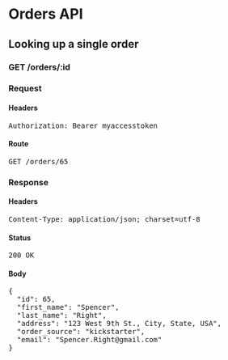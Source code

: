 # Orders API

## Looking up a single order

### GET /orders/:id
### Request

#### Headers

<pre>Authorization: Bearer myaccesstoken</pre>

#### Route

<pre>GET /orders/65</pre>

### Response

#### Headers

<pre>Content-Type: application/json; charset=utf-8</pre>

#### Status

<pre>200 OK</pre>

#### Body

<pre>{
  "id": 65,
  "first_name": "Spencer",
  "last_name": "Right",
  "address": "123 West 9th St., City, State, USA",
  "order_source": "kickstarter",
  "email": "Spencer.Right@gmail.com"
}</pre>

